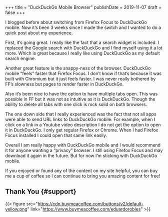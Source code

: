 +++
title = "DuckDuckGo Mobile Browser"
publishDate = 2019-11-07
draft = false
+++

I blogged before about switching from Firefox Focus to DuckDuckGo mobile. Now it’s been 3 weeks since I made the switch and I wanted to do a quick post about my experience.

First, it’s going great. I really like the fact that a search widget is included. I replaced the Google search with DuckDuckGo and I find myself using it a lot more. Which is great because I really like using DuckDuckGo as my default search engine.

Another great feature is the snappy-ness of the browser. DuckDuckGo mobile “feels” faster that Firefox Focus. I don’t know if that’s because it was built with Chromium but it just feels faster. I was never really bothered by FF’s slowness but pages to render faster in DuckDuckGo.

Also it’s been nice to have the option to have multiple tabs open. This was possible in FF but it was not as intuitive as it is DuckDuckGo. Though the ability to delete all tabs with one click is rock solid on both browsers.

The one down side that I really experienced was the fact that not all apps were able to send URL links to DuckDuckGo mobile. For example, when I click on a link in a Youtube video description I do not get the option to open it in DuckDuckGo. I only get regular Firefox or Chrome. When I had Firefox Focus installed I could open that same link easily.

Overall I am really happy with DuckDuckGo mobile and I would recommend it for anyone wanting a “privacy” browser. I still using Firefox Focus and may download it again in the future. But for now I’m sticking with DuckDuckGo mobile.

If you enjoyed or found any of the content on my site helpful, you can buy me a cup of coffee so I can continue to bring you amazing content for free!


## Thank You {#support}

{{< figure src="https://cdn.buymeacoffee.com/buttons/v2/default-yellow.png" link="https://www.buymeacoffee.com/eduardorobles" >}}
